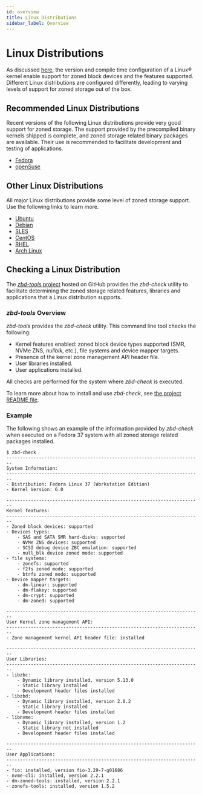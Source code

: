 ```yaml
---
id: overview
title: Linux Distributions
sidebar_label: Overview
---
```


# Linux Distributions

As discussed [here](/docs/linux/overview), the version and compile time
configuration of a Linux&reg; kernel enable support for zoned block
devices and the features supported. Different Linux distributions are
configured differently, leading to varying levels of support for zoned
storage out of the box.

## Recommended Linux Distributions

Recent versions of the following Linux distributions provide very good
support for zoned storage. The support provided by the precompiled
binary kernels shipped is complete, and zoned storage related binary
packages are available. Their use is recommended to facilitate
development and testing of applications.

 - [Fedora](/docs/distributions/fedora)
 - [openSuse](/docs/distributions/opensuse)

## Other Linux Distributions

All major Linux distributions provide some level of zoned storage
support. Use the following links to learn more.

 - [Ubuntu](/docs/distributions/ubuntu)
 - [Debian](/docs/distributions/debian)
 - [SLES](/docs/distributions/sles)
 - [CentOS](/docs/distributions/centos)
 - [RHEL](/docs/distributions/rhel)
 - [Arch Linux](/docs/distributions/arch)

## Checking a Linux Distribution

The <a href="https://github.com/westerndigitalcorporation/zbd-tools"
target="_blank">*zbd-tools* project</a> hosted on GitHub provides the
*zbd-check* utility to facilitate determining the zoned storage related
features, libraries and applications that a Linux distribution supports.

### *zbd-tools* Overview

*zbd-tools* provides the *zbd-check* utility. This command line tool
checks the following:
* Kernel features enabled: zoned block device types supported (SMR,
NVMe ZNS, *nullblk*, etc.), file systems and device mapper targets.
* Presence of the kernel zone management API header file.
* User libraries installed.
* User applications installed.

All checks are performed for the system where *zbd-check* is executed.

To learn more about how to install and use *zbd-check*,
see <a href="https://github.com/westerndigitalcorporation/zbd-tools/blob
/master/README.md" target="_blank">the project README file</a>.

### Example

The following shows an example of the information provided by
*zbd-check* when executed on a Fedora 37 system with all zoned storage
related packages installed.

```
$ zbd-check
------------------------------------------------------------------------
System Information:
------------------------------------------------------------------------
- Distribution: Fedora Linux 37 (Workstation Edition)
- Kernel Version: 6.0

------------------------------------------------------------------------
Kernel features:
------------------------------------------------------------------------
- Zoned block devices: supported
- Devices types:
    - SAS and SATA SMR hard-disks: supported
    - NVMe ZNS devices: supported
    - SCSI debug device ZBC emulation: supported
    - null_blk device zoned mode: supported
- file systems:
    - zonefs: supported
    - f2fs zoned mode: supported
    - btrfs zoned mode: supported
- Device mapper targets:
    - dm-linear: supported
    - dm-flakey: supported
    - dm-crypt: supported
    - dm-zoned: supported

------------------------------------------------------------------------
User Kernel zone management API:
------------------------------------------------------------------------
- Zone management kernel API header file: installed

------------------------------------------------------------------------
User Libraries:
------------------------------------------------------------------------
- libzbc:
    - Dynamic library installed, version 5.13.0
    - Static library installed
    - Development header files installed
- libzbd:
    - Dynamic library installed, version 2.0.2
    - Static library installed
    - Development header files installed
- libnvme:
    - Dynamic library installed, version 1.2
    - Static library not installed
    - Development header files installed

------------------------------------------------------------------------
User Applications:
------------------------------------------------------------------------
- fio: installed, version fio-3.29-7-g01686
- nvme-cli: installed, version 2.2.1
- dm-zoned-tools: installed, version 2.2.1
- zonefs-tools: installed, version 1.5.2
```
